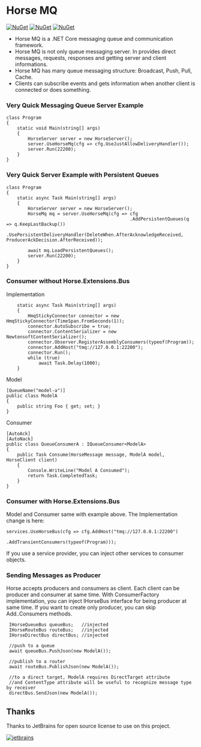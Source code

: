 # Horse MQ

[![NuGet](https://img.shields.io/nuget/v/Horse.MQ?label=server%20nuget)](https://www.nuget.org/packages/Horse.MQ)
[![NuGet](https://img.shields.io/nuget/v/Horse.MQ.Client?label=client%20nuget)](https://www.nuget.org/packages/Horse.MQ.Client)
[![NuGet](https://img.shields.io/nuget/v/Horse.MQ.Bus?label=bus%20nuget)](https://www.nuget.org/packages/Horse.MQ.Bus)

* Horse MQ is a .NET Core messaging queue and communication framework.
* Horse MQ is not only queue messaging server. In provides direct messages, requests, responses and getting server and client informations.
* Horse MQ has many queue messaging structure: Broadcast, Push, Pull, Cache.
* Clients can subscribe events and gets information when another client is connected or does something.

### Very Quick Messaging Queue Server Example

    class Program
    {
        static void Main(string[] args)
        {
            HorseServer server = new HorseServer();
            server.UseHorseMq(cfg => cfg.UseJustAllowDeliveryHandler());
            server.Run(22200);
        }
    }
    
### Very Quick Server Example with Persistent Queues

    class Program
    {
        static async Task Main(string[] args)
        {
            HorseServer server = new HorseServer();
            HorseMq mq = server.UseHorseMq(cfg => cfg
                                                  .AddPersistentQueues(q => q.KeepLastBackup())
                                                  .UsePersistentDeliveryHandler(DeleteWhen.AfterAcknowledgeReceived, ProducerAckDecision.AfterReceived));

            await mq.LoadPersistentQueues();
            server.Run(22200);
        }
    }

### Consumer without Horse.Extensions.Bus

Implementation

        static async Task Main(string[] args)
        {
            HmqStickyConnector connector = new HmqStickyConnector(TimeSpan.FromSeconds(1));
            connector.AutoSubscribe = true;
            connector.ContentSerializer = new NewtonsoftContentSerializer();
            connector.Observer.RegisterAssemblyConsumers(typeof(Program));
            connector.AddHost("tmq://127.0.0.1:22200");
            connector.Run();
            while (true)
                await Task.Delay(1000);
        }

Model

    [QueueName("model-a")]
    public class ModelA
    {
        public string Foo { get; set; }
    }

Consumer

    [AutoAck]
    [AutoNack]
    public class QueueConsumerA : IQueueConsumer<ModelA>
    {
        public Task Consume(HorseMessage message, ModelA model, HorseClient client)
        {
            Console.WriteLine("Model A Consumed");
            return Task.CompletedTask;
        }
    }


### Consumer with Horse.Extensions.Bus

Model and Consumer same with example above. The Implementation change is here:

    services.UseHorseBus(cfg => cfg.AddHost("tmq://127.0.0.1:22200")
                                   .AddTransientConsumers(typeof(Program)));


If you use a service provider, you can inject other services to consumer objects.


### Sending Messages as Producer

Horse accepts producers and consumers as client. Each client can be producer and consumer at same time. With ConsumerFactory implementation, you can inject IHorseBus interface for being producer at same time. If you want to create only producer, you can skip Add..Consumers methods.

     IHorseQueueBus queueBus;   //injected
     IHorseRouteBus routeBus;   //injected
     IHorseDirectBus directBus; //injected

     //push to a queue
     await queueBus.PushJson(new ModelA());

     //publish to a router
     await routeBus.PublishJson(new ModelA());

     //to a direct target, ModelA requires DirectTarget attribute
     //and ContentType attribute will be useful to recognize message type by receiver
     directBus.SendJson(new ModelA());



## Thanks

Thanks to JetBrains for open source license to use on this project.

[![jetbrains](https://user-images.githubusercontent.com/21208762/90192662-10043700-ddcc-11ea-9533-c43b99801d56.png)](https://www.jetbrains.com/?from=twino-framework)
